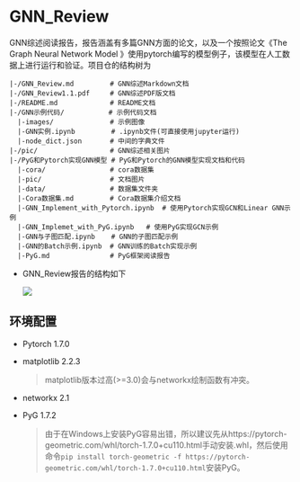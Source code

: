# GNN_Review
GNN综述阅读报告，报告涵盖有多篇GNN方面的论文，以及一个按照论文《The Graph Neural Network Model 》使用pytorch编写的模型例子，该模型在人工数据上进行运行和验证。项目仓的结构树为

```
|-/GNN_Review.md         # GNN综述Markdown文档
|-/GNN_Review1.1.pdf     # GNN综述PDF版文档
|-/README.md             # README文档
|-/GNN示例代码/           # 示例代码文档
  |-images/              # 示例图像
  |-GNN实例.ipynb         # .ipynb文件(可直接使用jupyter运行)
  |-node_dict.json       # 中间的字典文件
|-/pic/                  # GNN综述相关图片
|-/PyG和Pytorch实现GNN模型 # PyG和Pytorch的GNN模型实现文档和代码
  |-cora/                # cora数据集
  |-pic/                 # 文档图片
  |-data/                # 数据集文件夹
  |-Cora数据集.md         # Cora数据集介绍文档
  |-GNN_Implement_with_Pytorch.ipynb  # 使用Pytorch实现GCN和Linear GNN示例
  |-GNN_Implemet_with_PyG.ipynb   # 使用PyG实现GCN示例
  |-GNN与子图匹配.ipynb    # GNN的子图匹配示例
  |-GNN的Batch示例.ipynb  # GNN训练的Batch实现示例
  |-PyG.md               # PyG框架阅读报告
```

+ GNN_Review报告的结构如下

  ![](./pic/doc_struc.png)

## 环境配置

+ Pytorch 1.7.0

+ matplotlib 2.2.3

  > matplotlib版本过高(>=3.0)会与networkx绘制函数有冲突。

+ networkx 2.1

+ PyG 1.7.2

  > 由于在Windows上安装PyG容易出错，所以建议先从https://pytorch-geometric.com/whl/torch-1.7.0+cu110.html手动安装.whl，然后使用命令`pip install torch-geometric -f https://pytorch-geometric.com/whl/torch-1.7.0+cu110.html`安装PyG。